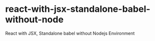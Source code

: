 # react-with-jsx-standalone-babel-without-node
React with JSX, Standalone babel without Nodejs Environment
